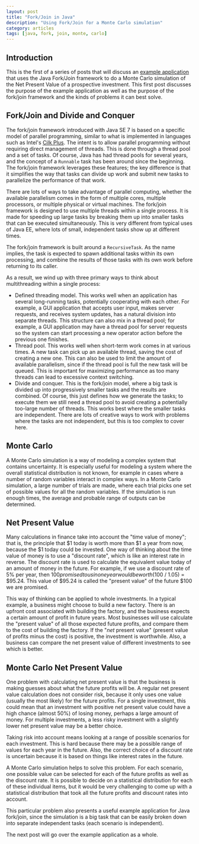 ```yaml
---
layout: post
title: "Fork/Join in Java"
description: "Using Fork/Join for a Monte Carlo simulation"
category: articles
tags: [java, fork, join, monte, carlo]
---
```


Introduction
------------

This is the first of a series of posts that will discuss an [example
application][mcnpv] that uses the Java Fork/Join framework to do a Monte Carlo
simulation of the Net Present Value of a prospective investment. This first
post discusses the purpose of the example application as well as the purpose of
the fork/join framework and the kinds of problems it can best solve.

Fork/Join and Divide and Conquer
--------------------------------

The fork/join framework introduced with Java SE 7 is based on a specific model
of parallel programming, similar to what is implemented in languages such as
Intel's [Cilk Plus][cilk].  The intent is to allow parallel programming without
requiring direct management of threads. This is done through a thread pool and
a set of tasks. Of course, Java has had thread pools for several years, and the
concept of a `Runnable` task has been around since the beginning. The fork/join
framework leverages these features; the key difference is that it simplifies
the way that tasks can divide up work and submit new tasks to parallelize the
performance of that work.

There are lots of ways to take advantage of parallel computing, whether the
available parallelism comes in the form of multiple cores, multiple processors, 
or multiple physical or virtual machines. The fork/join framework is designed to
use multiple threads within a single process. It is made for speeding up large
tasks by breaking them up into smaller tasks that can be executed
simultaneously. This is very different from typical uses of Java EE, where lots
of small, independent tasks show up at different times.

The fork/join framework is built around a `RecursiveTask`. As the name implies, the
task is expected to spawn additional tasks within its own processing, and combine
the results of those tasks with its own work before returning to its caller.

As a result, we wind up with three primary ways to think about multithreading within
a single process:

* Defined threading model. This works well when an application has several long-running
tasks, potentially cooperating with each other. For example, a GUI application that
accepts user input, makes server requests, and receives system updates, has a natural
division into separate threads. This structure can also mix in a thread pool; for
example, a GUI application may have a thread pool for server requests so the system
can start processing a new operator action before the previous one finishes.
* Thread pool. This works well when short-term work comes in at various times. A new
task can pick up an available thread, saving the cost of creating a new one. This can also
be used to limit the amount of available parallelism, since if the thread pool is full
the new task will be queued. This is important for maximizing performance as too many
threads can lead to excessive context switching.
* Divide and conquer. This is the fork/join model, where a big task is divided up
into progressively smaller tasks and the results are combined. Of course, this just
defines how we generate the tasks; to execute them we still need a thread pool to
avoid creating a potentially too-large number of threads. This works best where the
smaller tasks are independent. There are lots of creative ways to work with problems
where the tasks are not independent, but this is too complex to cover here.

Monte Carlo
-----------

A Monte Carlo simulation is a way of modeling a complex system that contains uncertainty.
It is especially useful for modeling a system where the overall statistical distribution
is not known, for example in cases where a number of random variables interact in complex
ways. In a Monte Carlo simulation, a large number of trials are made, where each trial
picks one set of possible values for all the random variables. If the simulation is run
enough times, the average and probable range of outputs can be determined.

Net Present Value
-----------------

Many calculations in finance take into account the "time value of money"; that is, the
principle that $1 today is worth more than $1 a year from now, because the $1 today could
be invested. One way of thinking about the time value of money is to use a "discount rate",
which is like an interest rate in reverse. The discount rate is used to calculate the
equivalent value today of an amount of money in the future. For example, if we use a discount
rate of 5% per year, then $100 promised to us in one year would be worth ($100 / 1.05) = $95.24.
This value of $95.24 is called the "present value" of the future $100 we are promised.

This way of thinking can be applied to whole investments. In a typical example, a business might
choose to build a new factory. There is an upfront cost associated with building the factory,
and the business expects a certain amount of profit in future years. Most businesses will
use calculate the "present value" of all those expected future profits, and compare them to the
cost of building the factory. If the "*net* present value" (present value of profits minus
the cost) is positive, the investment is worthwhile. Also, a business can compare the net
present value of different investments to see which is better.

Monte Carlo Net Present Value
-----------------------------

One problem with calculating net present value is that the business is making guesses about
what the future profits will be. A regular net present value calculation does not consider
risk, because it only uses one value (usually the most likely) for the future
profits. For a single investment, this could mean that an investment with
positive net present value could have a high chance (almost 50%) of losing money, perhaps
a large amount of money. For multiple investments, a less risky investment with a slightly
lower net present value may be a better choice.

Taking risk into account means looking at a range of possible scenarios for each investment.
This is hard because there may be a possible range of values for each year in the future.
Also, the correct choice of a discount rate is uncertain because it is based on things like
interest rates in the future.

A Monte Carlo simulation helps to solve this problem. For each scenario, one possible value
can be selected for each of the future profits as well as the discount rate. It
is possible to decide on a statistical distribution for each of these
individual items, but it would be very challenging to come up with a
statistical distribution that took all the future profits and discount rates
into account. 

This particular problem also presents a useful example application for Java
fork/join, since the simulation is a big task that can be easily broken down
into separate independent tasks (each scenario is independent).

The next post will go over the example application as a whole.

[mcnpv]:https://github.com/AlanHohn/monte-carlo-npv
[cilk]:http://software.intel.com/en-us/intel-cilk-plus

